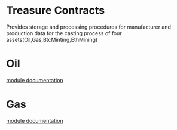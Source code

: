 # Treasure Contracts

Provides storage and processing procedures for manufacturer and production data for the casting process of four assets(Oil,Gas,BtcMinting,EthMining)

# Oil

[module documentation](https://github.com/treasurenetprotocol/treasurenet-contracts/tree/main/docs/treasure/oil)

# Gas

[module documentation](https://github.com/treasurenetprotocol/treasurenet-contracts/tree/main/docs/treasure/gas)